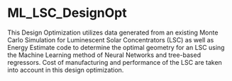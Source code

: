 # ML_LSC_DesignOpt

This Design Optimization utilizes data generated from an existing Monte Carlo Simulation for Luminescent Solar Concentrators (LSC)
as well as Energy Estimate code to determine the optimal geometry for an LSC using the Machine Learning method of Neural Networks and tree-based regressors. 
Cost of manufacturing and performance of the LSC are taken into account in this design optimization.
